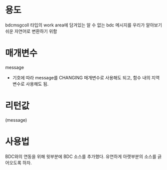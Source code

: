 # 용도

bdcmsgcoll 타입의 work area에 담겨있는 알 수 없는 bdc 메시지를 우리가 알아보기 쉬운 자연어로 변환하기 위함

# 매개변수

message
- 기호에 따라 message를 CHANGING 매개변수로 사용해도 되고, 함수 내의 지역변수로 사용해도 됨.

# 리턴값

(message)

# 사용법

BDC와의 연동을 위해 윗부분에 BDC 소스를 추가했다. 유연하게 아랫부분의 소스를 긁어오도록 하자.
